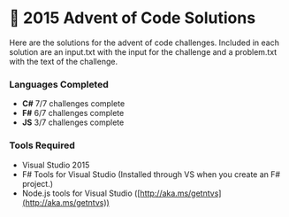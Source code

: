 # :christmas_tree: 2015 Advent of Code Solutions

Here are the solutions for the advent of code challenges.
Included in each solution are an input.txt with the input for the challenge and a problem.txt with the text of the challenge.

### Languages Completed
 * **C#** 7/7 challenges complete
 * **F#** 6/7 challenges complete
 * **JS** 3/7 challenges complete

### Tools Required
 - Visual Studio 2015
 - F# Tools for Visual Studio (Installed through VS when you create an F# project.)
 - Node.js tools for Visual Studio ([http://aka.ms/getntvs](http://aka.ms/getntvs))
 